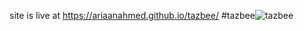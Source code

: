 site is live at https://ariaanahmed.github.io/tazbee/
#tazbee![tazbee](https://user-images.githubusercontent.com/121677432/214937720-dbb94fe7-cbd8-4997-abab-43f7c306242c.png)
